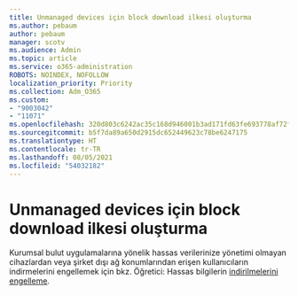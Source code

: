 ```yaml
---
title: Unmanaged devices için block download ilkesi oluşturma
ms.author: pebaum
author: pebaum
manager: scotv
ms.audience: Admin
ms.topic: article
ms.service: o365-administration
ROBOTS: NOINDEX, NOFOLLOW
localization_priority: Priority
ms.collection: Adm_O365
ms.custom:
- "9003042"
- "11071"
ms.openlocfilehash: 320d803c6242ac35c168d946001b3ad171fd63fe693778af72fb50fe305dc572
ms.sourcegitcommit: b5f7da89a650d2915dc652449623c78be6247175
ms.translationtype: HT
ms.contentlocale: tr-TR
ms.lasthandoff: 08/05/2021
ms.locfileid: "54032182"
---
```

# <a name="create-a-block-download-policy-for-unmanaged-devices"></a>Unmanaged devices için block download ilkesi oluşturma

Kurumsal bulut uygulamalarına yönelik hassas verilerinize yönetimi olmayan cihazlardan veya şirket dışı ağ konumlarından erişen kullanıcıların indirmelerini engellemek için bkz. Öğretici: Hassas bilgilerin [indirilmelerini engelleme](https://docs.microsoft.com/cloud-app-security/use-case-proxy-block-session-aad).



